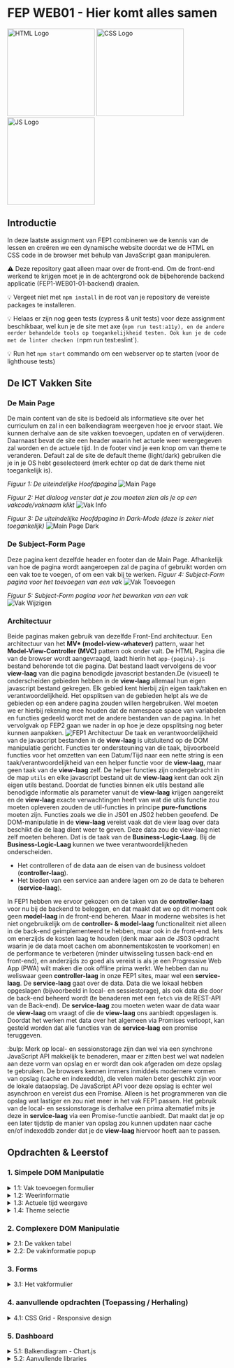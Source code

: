 # FEP WEB01 - Hier komt alles samen

<img src="./assets/HTML5_Badge.svg" alt="HTML Logo" width="200px" height="200px">
<img src="./assets/CSS3_logo.svg" alt="CSS Logo" width="200px" height="200px">
<img src="./assets/JavaScript-logo.png" alt="JS Logo" width="200px" height="200px">

## Introductie
In deze laatste assignment van FEP1 combineren we de kennis van de lessen en creëren we een dynamische website doordat we de HTML en CSS code in de browser met behulp van JavaScript gaan manipuleren.

:warning: Deze repository gaat alleen maar over de front-end. Om de front-end werkend te krijgen moet je in de achtergrond ook de bijbehorende backend applicatie (FEP1-WEB01-01-backend) draaien.

:bulb: Vergeet niet met `npm install` in de root van je repository de vereiste packages te installeren.

:bulb: Helaas er zijn nog geen tests (cypress & unit tests) voor deze assignment beschikbaar, wel kun je de site met axe (`npm run test:a11y), en de andere eerder behandelde tools op toegankelijkheid testen. Ook kun je de code met de linter checken (`npm run test:eslint`).

:bulb: Run het `npm start` commando om een webserver op te starten (voor de lighthouse tests)

## De ICT Vakken Site

### De Main Page
De main content van de site is bedoeld als informatieve site over het curriculum en zal in een balkendiagram weergeven hoe je ervoor staat. We kunnen derhalve aan de site vakken toevoegen, updaten en of verwijderen.
Daarnaast bevat de site een header waarin het actuele weer weergegeven zal worden en de actuele tijd.
In de footer vind je een knop om van theme te veranderen. Default zal de site de default theme (light/dark) gebruiken die je in je OS hebt geselecteerd (merk echter op dat de dark theme niet toegankelijk is).

_Figuur 1: De uiteindelijke Hoofdpagina_
![Main Page](./assets/FEP1-WEB01-01-main.png)

_Figuur 2: Het dialoog venster dat je zou moeten zien als je op een vakcode/vaknaam klikt_
![Vak Info](./assets/FEP1-WEB01-01-dialog.png)

_Figuur 3: De uiteindelijke Hoofdpagina in Dark-Mode (deze is zeker niet toegankelijk)_
![Main Page Dark](./assets/FEP1-WEB01-01-main-dark.png)

### De Subject-Form Page
Deze pagina kent dezelfde header en footer dan de Main Page. Afhankelijk van hoe de pagina wordt aangeroepen zal de pagina of gebruikt worden om een vak toe te voegen, of om een vak bij te werken.
_Figuur 4: Subject-Form pagina voor het toevoegen van een vak_
![Vak Toevoegen](./assets/FEP1-WEB01-01-add.png)

_Figuur 5: Subject-Form pagina voor het bewerken van een vak_
![Vak Wijzigen](./assets/FEP1-WEB01-01-edit.png)

### Architectuur
Beide paginas maken gebruik van dezelfde Front-End architectuur. Een architectuur van het **MV\* (model-view-whatever)** pattern, waar het **Model-View-Controller (MVC)** pattern ook onder valt. De HTML Pagina die van de browser wordt aangevraagd, laadt hierin het `app-{pagina}.js` bestand behorende tot die pagina. Dat bestand laadt vervolgens de voor **view-laag** van die pagina benodigde javascript bestanden.De (visueel) te onderscheiden gebieden hebben in de **view-laag** allemaal hun eigen javascript bestand gekregen. Elk gebied kent hierbij zijn eigen taak/taken en verantwoordelijkheid. Het opsplitsen van de gebieden helpt als we de gebieden op een andere pagina zouden willen hergebruiken. Wel moeten we er hierbij rekening mee houden dat de namespace space van variabelen en functies gedeeld wordt met de andere bestanden van de pagina. In het vervolgvak op FEP2 gaan we nader in op hoe je deze opsplitsing nog beter kunnen aanpakken.
![FEP1 Architectuur](./assets/FEP1-architectuur.png)
De taak en verantwoordelijkheid van de javascript bestanden in de **view-laag** is uitsluitend op de DOM manipulatie gericht. Functies ter ondersteuning van die taak, bijvoorbeeld functies voor het omzetten van een Datum/Tijd naar een nette string is een taak/verantwoordelijkheid van een helper functie voor de **view-laag**, maar geen taak van de **view-laag** zelf. De helper functies zijn ondergebracht in de map `utils` en elke javascript bestand uit de **view-laag** kent dan ook zijn eigen utils bestand. Doordat de functies binnen elk utils bestand alle benodigde informatie als parameter vanuit de **view-laag** krijgen aangereikt en de **view-laag** exacte verwachtingen heeft van wat die utils functie zou moeten opleveren zouden de util-functies in principe **pure-functions** moeten zijn. Functies zoals we die in JS01 en JS02 hebben geoefend.
De DOM-manipulatie in de **view-laag** vereist vaak dat de view laag over data beschikt die de laag dient weer te geven. Deze data zou de view-laag niet zelf moeten beheren. Dat is de taak van de **Business-Logic-Laag**. Bij de **Business-Logic-Laag** kunnen we twee verantwoordelijkheden onderscheiden.
- Het controlleren of de data aan de eisen van de business voldoet (**controller-laag**).
- Het bieden van een service aan andere lagen om zo de data te beheren (**service-laag**).

In FEP1 hebben we ervoor gekozen om de taken van de **controller-laag** voor nu bij de backend te beleggen, en dat maakt dat we op dit moment ook geen **model-laag** in de front-end beheren. Maar in moderne websites is het niet ongebruikelijk om de **controller- & model-laag** functionaliteit niet alleen in de back-end geimplementeerd te hebben, maar ook in de front-end.
Iets om enerzijds de kosten laag te houden (denk maar aan de JS03 opdracht waarin je de data moet cachen om abonnementskosten te voorkomen) en de performance te verbeteren (minder uitwisseling tussen back-end en front-end), en anderzijds zo goed als vereist is als je een Progressive Web App (PWA) wilt maken die ook offline prima werkt.
We hebben dan nu weliswaar geen **controller-laag** in onze FEP1 sites, maar wel een **service-laag**. De **service-laag** gaat over de data. Data die we lokaal hebben opgeslagen (bijvoorbeeld in local- en sessiestorage), als ook data die door de back-end beheerd wordt (te benaderen met een `fetch` via de REST-API van de Back-end). De **service-laag** zou moeten weten waar de data waar de **view-laag** om vraagt of die de **view-laag** ons aanbiedt opgeslagen is. Doordat het werken met data over het algemeen via Promises verloopt, kan gesteld worden dat alle functies van de **service-laag** een promise teruggeven.

:bulp: Merk op local- en sessionstorage zijn dan wel via een synchrone JavaScript API makkelijk te benaderen, maar er zitten best wel wat nadelen aan deze vorm van opslag en er wordt dan ook afgeraden om deze opslag te gebruiken. De browsers kennen immers inmiddels modernere vormen van opslag (cache en indexeddb), die velen malen beter geschikt zijn voor de lokale dataopslag. De JavaScript API voor deze opslag is echter wel asynchroon en vereist dus een Promise. Alleen is het programmeren van die opslag wat lastiger en zou niet meer in het vak FEP1 passen. Het gebruik van de local- en sessionstorage is derhalve een prima alternatief mits je deze in **service-laag** via een Promise-functie aanbiedt. Dat maakt dat je op een later tijdstip de manier van opslag zou kunnen updaten naar cache en/of indexeddb zonder dat je de **view-laag** hiervoor hoeft aan te passen.

## Opdrachten & Leerstof

### 1. Simpele DOM Manipulatie
<details>
  <summary>
  1.1: Vak toevoegen formulier
  </summary>
  <p>We gaan de <strong>subject_form_page</strong> straks zowel voor het toevoegen als voor het bijwerken van vakken gebruiken. Of we een vak willen gaan toevoegen of wijzigen bepalen we aan de hand van de URL. Als de URL geen informatie omtrent een vak bevat, dan zal deze pagina ervan uit gaan dat je een vak wilt toevoegen.
  Dat betekent dat de <code>&lt;h1>-tag</code> de tekst 'Vak toevoegen' en de <code>&lt;button type="submit" ...>-tag</code> de tekst 'Toevoegen' zou moeten krijgen. Als we dit echter direct in de file <code>/pages/subject_form_page.html</code> gaan wijzigen, is de content statisch en niet meer correct als we dezelde html voor het bijwerken van een vak willen gebruiken.
  We moeten dus deze content dynamisch wijzigen. Dit is de taak van de functie <code>setupAddForm</code> die je in de file <code>/src/view/subject_form.js</code> kunt vinden.

  :arrow_right: **Oefening 1.1.1**: Pas de code van `renderAddForm` zo aan dat het de h1- en de button-tag van `/pages/subject_form_page.html` overeen komen met de afbeelding.
  <img src="./assets/FEP1-WEB01-01-add.png" alt="vak toevoegen" width="800">

  Naast dat de functie de content voor de tags moet aanpassen, moet de `renderAddForm` functie ook ervoor zorgen dat als er op de submit-button geklikt wordt de functie <code>addSubject</code> wordt aangeroepen.

  :arrow_right: **Oefening 1.1.2**: maak dat de `renderAddForm` functie bij het klikken op de submit-button de functie `addSubject` aanroept.</p>

  <p><strong>Literatuurtip voor deze oefeningen</strong>
    <ul>
      <li><a href="https://developer.mozilla.org/en-US/docs/Learn/JavaScript/Client-side_web_APIs/Manipulating_documents">MDN - Manipulating Documents</a></li>
      <li><a href="https://developer.mozilla.org/en-US/docs/Learn/JavaScript/Building_blocks/Events">MDN - Events</a></li>
    </ul>
  </p>
</details>

<details>
  <summary>1.2: Weerinformatie</summary>
  <p>Linksboven in de header van de pagina willen we weerinformatie weergeven. Er wordt hiervoor gebruik gemaakt van de REST API van OpenWeather. Dit maakt dat we voor de service de code uit de lessen omtrent het <code>fetch</code> statement (JS03) kunnen hergebruiken.</p>
  <p>Voor deze oefening hoeven we ons derhalve alleen te focussen op de view-laag voor de weer informatie. De code voor de service-laag en de bijbehorende utils-functies worden gegeven.</p>
  <p>Wel moet je nog steeds een bestand <code>api_keys.js</code> aanmaken waarin jij je eigen API-key voor de OpenWeather service gaat plaatsen. Het bestand <code>api_key_sample.js</code> kun je hiervoor als voorbeeld gebruiken.</p>

  :arrow_right: **Oefening 1.2.1**: Geef een eerste versie van de `renderWeatherInfo` functie in de file `weather-info.js`, die de plaats waarvoor je het weer opvraagt en de actuele temperatuur voor die plaats weergeeft.

  :arrow_right: **Oefening 1.2.2**: Pas de functie `renderWeatherInfo` aan, zodat deze nu ook een icoon voor het actuele weer weergeeft. Informatie over hoe je dat icoon kunt verkrijgen vind je op de site van OpenWeather (zie link bij de Literatuurtip hieronder)

  <p><strong>Literatuurtip voor deze oefeningen</strong>
    <ul>
      <li><a href="https://openweathermap.org/weather-conditions#How-to-get-icon-URL">OpenWeather - Weather icons</a></li>
    </ul>
  </p>
</details>

<details>
  <summary>1.3: Actuele tijd weergave</summary>
  <p>Het is de bedoeling dat rechtsboven in de pagina de actuele dag en tijd worden weegegeven. Dit is een opzichzelfstaande functionaliteit die zijn eigen visueel gebied kent. Dit maakt dat deze functionaliteit in de view zijn eigen js file kent: <code>current-time.js</code>.</p>

  :arrow_right: **Oefening 1.3.1**: Pas in `current-time.js` de code van de functie `renderCurrentTime` zodat deze de actuele tijd weergeeft (dat deze er nog niet netjes uiziet en niet constant geupdate wordt komt in de vervolgopdrachten). Wel moeten we er nog voor zorgen dat deze `renderCurrentTime` functie ueberhaupt wordt aangeroepen. Hiervoor moet je in het hoofdprogramma van `current-time.js` (onder aan de file) de `renderCurrentTime` functie aanroepen.

  <p>Omdat we controle willen houden over hoe de tijd wordt weergegeven, zou de <code>renderCurrentTime</code> functie gebruik moeten maken van een (utility) functie die de tijd netjes, zoals wij dat willen, formateert en als string teruggeeft.</p>

  :arrow_right: **Oefening 1.3.2**: Maak dat de `renderCurrentTime` functie gebruikmaakt van de `getTimeString` functie van de file `current-time-utils.js`. Pas vervolgens de code van de `getTimeString` functie aan zodat deze de tijd netjes geformateerd als string teruggeeft (zie ook de tijd in de screenshot afbeeldingen boven).

  <p>Als het goed is wordt nu boven rechts de tijd netjes weergegeven maar wordt deze niet om de seconde ververst. Dit zou je kunnen bereiken door om de seconde de <code>renderCurrentTime</code> functie opnieuw aan te roepen.</p>

  :arrow_right: **Oefening 1.3.3**: Maak dat het hoofdprogramma van `current-time.js` de `renderCurrentTime` functie om de seconde opnieuw aanroept.

  <p><strong>Literatuurtip voor deze oefeningen</strong>
    <ul>
      <li><a href="https://developer.mozilla.org/en-US/docs/Web/API/setTimeout">MDN - setTimeout</a></li>
      <li><a href="https://developer.mozilla.org/en-US/docs/Web/API/setInterval">MDN - setInterval</a></li>
      <li><a href="https://developer.mozilla.org/en-US/docs/Web/JavaScript/Reference/Global_Objects/Intl">MDN - Internationalization API</a></li>
    </ul>
</p>
</details>

<details>
  <summary>1.4: Theme selectie</summary>
  <p>Onder in de footer vind je een knop voor de theme van de pagina. Het is de bedoeling dat met het drukken op de knop de site tussen light- en dark-theme wisselt. En dat de site default met de theme wordt weergegeven die de gebruiker in zijn OS gekozen heeft.</p>

  :arrow_right: **Oefening 1.4.1**: Voeg aan het bestand `footer.js` code toe die maakt dat bij het klikken op de toggle-button aan de `&lt;body>`-tag de ene keer de class 'light-theme' wordt toegekend en de andere keer de class 'dark-theme'. Er zijn meerdere manieren om met behulp van JavaScript het attribuut van een DOM element te raadplegen / te wijzigen. De eerste link in de lijst van de literatuurtip zou je als een vertrekpunt kunnen beschouwen om de methode(n) die voor jouw oplossing nodig zijn te achterhalen.

  :arrow_right: **Oefening 1.4.2**: De CSS media feature `prefers-color-scheme` maakt dat we de door het OS ingestelde default voorkeurtheme kunnen achterhalen. Voeg aan de file `all-pages.css` welk je in de `styles` map kunt vinden een media-setting voor de dark theme toe, waarin je de &lt;body> een zwarte achtergrond geeft, behalve als die gebruikmaakt van de class .light-theme, dan zou de body tag een witte achtergond moeten hebben. Test dit door in je OS de default theme op light danwel dark te zetten (op deze site wordt bijvoorbeeld beschreven [hoe je op windows 10 de dark mode kunt activeren](https://www.pcmag.com/how-to/how-to-enable-dark-mode-in-windows-10)).

  :arrow_right: **Oefening 1.4.3**: De laatste klus die nog uitstaat is dat ook onze `footer.js` code gebruikmaakt van de `prefers-color-scheme` zodat de site meteen met de juiste color theme wordt weergegeven. Informatie hierover vind je in de laatste link in de lijst van de literatuurtip.

  :arrow_right: **Extra Oefening 1.4.4**: Optionele extra oefeningen om de site mooier te maken. Als je op de site van MDN kijkt, dan zie je ook daar een Theme button. Deze geeft je een nettere optie om de theme te selecteren. Een zulke optie zou je ook hier in plaats van de toggle button kunnen implementeren.

  <p><strong>Literatuurtip voor deze oefeningen</strong>
    <ul>
      <li><a href="https://developer.mozilla.org/en-US/docs/Web/API/Element#methods">MDN - Voor een overzicht van de Element methoden</a></li>
      <li><a href="https://developer.mozilla.org/en-US/docs/Web/CSS/@media/prefers-color-scheme">MDN - prefers-color-scheme</a></li>
      <li><a href="https://web.dev/prefers-color-scheme/">WEB.DEV - uitgebreider artikel over het gebruik van de prefers-color-schema in code</a></li>
    </ul>
  </p>
</details>

### 2. Complexere DOM Manipulatie

<details>
  <summary>2.1: De vakken tabel</summary>
  <p>Deze reeks oefeningen heeft betrekking op de file <code>subject-table.js</code>, die als taak heeft om de vakkentabel op de hoofdpagina weer te geven. Informatie over en bewerkingen op de vakken kan deze view via de <code>subject_service</code> aanvragen</p>
  <p>De <code>subject_service</code> zelf zal deze vakinformatie en de eventuele bewerking erop via de backend afhandelen. Dit vereist echter toegang tot een backend-server. Je zou voor deze oefeningen dus naast de front-end repository ook de back-end repository van deze opdracht moeten runnen.</p>
  <p>Omdat we ons in deze oefeningen op de viewlaag willen focussen en je deze service-methoden in principe al eerder hebt geimplementeerd (JS03), wordt de code van <code>subject_service.js</code> gegeven.
  <p>Default verwacht de <code>subject_service</code> dat de backend op de localhost server onder port 4000 te vinden is. Mocht dat niet zo zijn, dan kun je dat in de code van de <code>subject_service</code> zelf wijzigen.</p>
  <p>In de toekomst zullen we dit soort settings niet meer in de code zelf plaatsen, maar in een apart json-bestand. De ECMA commissie die over de JavaScript standaard gaat (<a href="https://tc39.es/">technical commitee 39</a>) heeft hiervoor een <a href="https://github.com/tc39/proposal-json-modules">JSON module</a> import statement voorstel goedgekeurd (Stage 3 Proposal), maar dit voorstel moet nu door de browserleveranciers eerst nog geimplementeerd worden.</p>

  :arrow_right: **Oefening 2.1.1**: De taak van de `renderSubjectTable` is het om voor elk vak een rij aan de overzichtstabel toe te voegen. Het toevoegen van de rij zelf regelen we straks in de functie `addTableRow`. Voor nu is het de bedoeling dat je de code aan `renderSubjectTable` toevoegt die maakt dat voor elk vak de `addTableRow` functie op de juiste manier wordt aangeroepen. `addTableRow` bevat een `console.log` statement die laat zien dat de functie is aangeroepen.
  
  :arrow_right: **Oefening 2.1.2**: De volgende stap is dat we code aan de `addTableRow` functie toevoegen die inderdaad een regel met de vakcode en de vaknaam, als mede de iconen voor behaald, edit en delete aan de tabel toevoegt. De eventhandlers voor de tabel elementen hoef je nog niet te implementeren, die zullen we later toevoegen.
  In plaats dat we nu zoals in de eerste reeks oefeningen in het geheugen losse DOM elementen gaan creeren en samenvoegen, gaan we nu gebruik maken van een HTML template '#subject-table-row-template', waarvan we een clone zullen gaan bewerken en toevoegen.

  Nu dat onze site een tabel met vakken tabel weergeeft gaan we in `addTableRow` aan de cellen voor de vakcode en vaknaam een eventhandler toevoegen die de functie `showSubject` zou moeten aanroepen. Deze aanroep mag echter niet op een unnamed functie gebaseerd zijn, omdat we deze anders straks niet kunnen opschonen. Dit maakt dat `showSubject` op basis van de informatie die in het `event` zit moet achterhalen wat de vakcode is van het vak waarop geklikt werd (currentTarget). Op basis van die informatie kun je een DOM Node object verkrijgen waarmee je verder door de DOM structuur van de HTML kunt navigeren om zo te achterhalen wat de vakcode is, waarvan je de aanvullende informatie zou moeten tonen.
  
  :arrow_right: **Oefening 2.1.3**: Voeg de eventhandler aan de Vakcode en Vaknaam cellen in `addTableRow` toe die de functie `showSubject` aanroepen en voeg in `showSubject` vervolgens code toe die op de console afdrukt wat de vakcode is van de cell die de `showSubject` heeft getriggered. De resterende code van `showSubject` om daadwerkelijk een popup-venster te tonen zullen we toevoegen nadat de tabel helemaal af is.

  :arrow_right: **Oefening 2.1.4**: Nu dat we de kennis hebben om op basis van het event de vakcode te achterhalen, kunnen we dit trucje ook toepassen op de delete knop. Voeg derhalve een eventlisteren aan de delete icon van `addTableRow` toe die de functie `deleteSubject` triggert. Achterhaal bij `deleteSubject` uit het event de vakcode van het vak dat verwijderd zou moeten worden en verwijder het vak gebruikmakende van de subject-service laag. De uitdaging nu is dat het vak weliswaar uit de backend is verwijderd, maar in de front-end nog steeds zichtbaar is. Dit lossen we op door als de subject-service aangeeft dat het gelukt is om het vak te verwijderen we de `renderSubjectTable` functie opnieuw gaan aanroepen (dit maakt op dit moment dat aan de tabel alleen maar opnieuw alle rijen worden toegevoegd, waarbij echter de rij van het verwijderde vak zou moeten ontbreken).
  
  :exclamation: Weet dat dit niet zo netjes om de `render` functie handmatig opnieuw aan te roepen. Dit geeft immers ook een eslint error: 'no-use-before-define'. Netter is het om hiervoor een [`Observer Pattern`](https://en.wikipedia.org/wiki/Observer_pattern) te gebruiken. In het vervolgvak op FEP1 zullen we hierop nader ingaan.

  Onze `renderSubjectTable` voegt nu alleen maar rijen aan de tabel toe, waardoor bij een trigger van de `deleteSubject` functie er nu de oude rijen blijven staan als ook dat alle resterende rijen opnieuw worden toegevoegd. We zouden dus eerst de tabel moeten opschonen voordat we nieuwe rijen toevoegen. Een taak voor de functie `clearExistingTableRows`.
  Een punt waarbij we hier rekening mee moeten houden zijn de bestaande eventlisteners. Want uit het 'oude'/'bovenste' gedeelte van de tabel kun je opmerken dat het vak dat we hebben verwijderd nu weliswaar niet meer bestaat, maar als we op diens vakcode klikken wordt nog steeds de `showSubject` functie aangeroepen. Door simpelweg alleen maar de rij in de tabel te verwijderen verwijderen we niet de bestaande eventhandler die aan de cellen zijn gekoppeld. Als we deze eventhandlers niet verwijderen dan zou er naast dat het geheugen zo langzamerhand volloopt (iets wat je pas bij een wat grotere [Single Page Application](https://developer.mozilla.org/en-US/docs/Glossary/SPA) echt zult merken), kan dit ook vreemde bijverschijnselen tot gevolg hebben omdat het event zo in sommige situaties alsnog getriggered zou kunnen worden terwijl jij dat niet had verwacht. En dit soort 'bugs' zijn heel moeilijk te traceren en op te lossen. Het is derhalve belangrijk dat we bij het opschonen niet alleen maar de DOM opschonen, maar ook de eventhandlers die daaraan gekoppeld zijn.

  :arrow_right: **Oefening 2.1.5**: Voeg aan het begin van de functie `addTableRow` een aanroep van de functie `clearExisitingTableRows` toe. Implementeer vervolgens de functie `clearExistingTableRows`. De functie `clearExisitingTableRows` zou rij voor rij alle aan die rij gekoppelde eventhandlers moeten verwijderen. Dit kan echter alleen als de handler-functie van de `addEventListerner` GEEN anonieme functie is (voorbeeld van een anonieme functie `addEventListener('click', (event) => showSubject(event))`). Test derhalve dat in de op te schonen tabelrijen na het verwijderen van de eventlistener het klikken op bijvoorbeeld de vakcode dit niet meer de aanroep van de `showSubject` functie triggert.
  Nadat alle eventhandlers verwijderd zijn, zou de `clearExistingTableRows` functie de inhoud van de &lt;tbody>-tag kunnen verwijderen.

  :arrow_right: **Oefening 2.1.6**: Het laatste onderdeel van onze vakkentabel dat we moeten toevoegen is de interactie met de edit-button. Voeg hiervoor een eventhandler aan `addTableRow` toe die maakt dat de functie `editSubject` wordt aangeroepen als er op het edit icoon wordt geklikt. En zorg er ook voor dat de `clearExistingTableRows` dit event netjes opruimt. Implementeer vervolgens de functie `editSubject` door eerst de vakcode te achterhalen en vervolgens de `subject_form_page.html` te laden waarbij we de vakcode als attribuut `key` met de te laden url meegeven. De te laden pagina is dan bijvoorbeeld: `/pages/subject_form_page.html?key=TICT-SV1FEP1-20`.

  <p><strong>Literatuurtip voor deze oefeningen</strong>
    <ul>
      <li><a href="https://developer.mozilla.org/en-US/docs/Web/HTML/Element/template">MDN - The Content Template element</a></li>
      <li><a href="https://developer.mozilla.org/en-US/docs/Web/API/Event/currentTarget">MDN - Event.currentTarget</a></li>
      <li><a href="https://developer.mozilla.org/en-US/docs/Web/API/Node">MDN - Node object</a></li>
      <li><a href="https://developer.mozilla.org/en-US/docs/Web/API/EventTarget/removeEventListener">MDN - removeEventListener</a></li>
      <li><a href="https://developer.mozilla.org/en-US/docs/Web/API/Window/location">MDN - Window.location</a></li>
    </ul>
  </p>
</details>

<details>
  <summary>2.2: De vakinformatie popup</summary>
  <p>Het laatste onderdeel om de werking van de table helemaal af te ronden is de weergave van het popup venster, dat zou moeten verschijnen als we op de vakcode / vaknaam van een vak klikken.</p>
  <p>HTML kent hiervoor een eigen tag, de <code>&lt;dialog>-tag</code>. Door aan deze tag een form element met de methode "dialog" toe te voegen, kunnen we deze popup ook toegankelijker maken en werkt de ESC toets ook om het popup venster te sluiten.</p> 

  :arrow_right: **Oefening 2.2.1**: Bekijk de dialoog code in de `index.html` en voeg in `subject-table.js` bij de functie `showSubject` code toe die eerst op basis van de achterhaalde vakcode de weer te geven onderdelen van de dialoog gaat vullen voordat de functie het dialoog zodanig opent dat de popup eerst weer gesloten moet worden om met de html die onder het dialoogvenster te zien is te kunnen interacteren.

  <p><strong>Literatuurtip voor deze oefeningen</strong>
    <ul>
      <li><a href="https://developer.mozilla.org/en-US/docs/Web/HTML/Element/dialog">MDN - Dialog</a></li>
    </ul>
  </p>
</details>

### 3. Forms
<details>
  <summary>3.1: Het vakformulier</summary>
  In deze reeks oefeningen gaan we het add/edit formulier aanpakken. Het formulier zelf wordt gegeven door de file `subject_form_page.html` de bijbehorende javascript code die over het formuliergedeelte van die pagina gaat is te vinden in de file `subject_form.js`.
  In een eerdere oefening heb je al de `renderAddForm` functie geimplementeerd en ervoor gezorgd dat deze bij het klikken van de 'Toevoegen' button de functie `addSubject` aanroept. In tegenstelling tot de index.html pagina is het niet heel erg als we hier unnamed functies als eventhandler functies gebruiken, daar we geen dynamische eventhandlers verder aan de pagina toe zullen voegen en de pagina zelf geen Single Page Application is.

  :arrow_right: **Oefening 3.1.1**: In deze oefening gaan we de `addSubject` functie implementeren. De taak van deze functie is het om de inputvelden uit te lezen en hun data aan de `postSubject` functie van de servicelaag door te geven. Als de `postSubject` functie dit successvol heeft gedaan, dan dient de gebruiker automatisch op de homepage (`index.html`) terug te komen. Mochten er echter errors zijn, bijvoorbeeld omdat je een vak probeert toe te voegen dat al bestaat, dan dien je dit aan de gebruiker kenbaar te maken. Bijvoorbeeld door het inputveld een rode rand te geven en reden van de fout te vermelden.

  Voor het uitlezen van de velden zijn er meerdere manieren. Je zou van elk inputveld apart de value kunnen opvragen, maar je zou ook gebruik kunnen maken van het `FormData` object. Beide manieren hebben hun voor- en tegens. Mocht je het `FormData` object gebruiken besef dan dat de REST-API ervan uit gaat dat er in de body een JSON object staat, en niet een FormData object. Je zou dus eerst het FormData-object moeten casten naar het JSON object. Hier kent JavaScript geen functie voor en dat maakt dat we er zelf eentje voor moeten opstellen. Een utility functie dus (zie `convertFromDataToJSON` in de file `subject-form-util.js`).

  ![Vakcode bestaat al foutmelding](/assets/FEP1-WEB01-01-addError.png)

  Dat je geslaagd bent met deze oefening zou je op de index.html pagina moeten kunnen zien. Daar zou het vak dat je hebt toegevoegd moeten verschijnen.


  Nu willen we deze formulier pagina niet alleen gebruiken voor het toevoegen van een vak, maar ook voor het wijzigen van een vak. Voor welk van deze beide doelen we de pagina willen gebruiken wordt bepaald door de URL waarmee we de pagina opvragen. Roepen we de pagina op met `http://localhost:8000/pages/subject_form_page.html` dan willen we een vak toevoegen. Bevat de URL echter een attribuut met de parameter `key` zoals `http://localhost:8000/pages/subject_form_page.html?key=TICT-V1PROG-20`, dan is dat een indicatie dat we een vak willen gaan wijzigen.

  :arrow_right: **Oefening 3.1.2**: Maak als een van de eerste statements in het hoofdprogramma van de `subject_form.js` file een constante `subjectCode` aan, waaraan we het resultaat van de functie `getSubjectCodeFromUrl` toekennen. `getSubjectCodeFromUrl` is een functie die we als een util beschouwen (maar of dat daadwerkelijk een util functie zou moeten zijn valt te bediscussieren). En laat het hoofdprogramma erna beslissen of het de functie `renderAddForm` of de functie `renderEditForm` zou moeten aanroepen.
  Implementeer verder de `getSubjectCodeFromUrl` functie die je in de file `subject-form-util.js` kunt vinden.

  :arrow_right: **Oefening 3.1.3**: Eerder hebben we wel met `renderAddForm` functie de tekst van de h1-tag en de .primary-button gemanipuleerd. Nu is het de bedoeling dat we dat ook in de `renderEditForm` gaan doen. Alsmede dat we nu de formulier velden met de informatie vullen die we van de servicelaag over het te wijzigen vak kunnen achterhalen. Om te voorkomen dat de sleutel (de vakcode) door de gebruiker aangepast wordt, zou de `renderEditForm` functie ervoor moeten zorgen dat de inhoud van dit veld niet te wijzigen is. Tenslotte moet er bij de `renderEditform` net als bij de `renderAddForm` een eventlistener aan de submit button worden toegevoegd. In dit geval is het de functie `updateSubject` die door de submit button getriggered zou moeten worden.

  :arrow_right: **Oefening 3.1.4**: De laatste functie van het het formulier die we nog niet hebben geimplementeerd is de functie `updateSubject`. Deze functie leest het formulier uit en geeft het te updaten vak door aan de servicelaag (`putSubject`). Indien de servicelaag de update heeft uitgevoerd zou de `updateSubject` functie ervoor moeten zorgen dat de homepage (`index.html`) geladen wordt. Anders zou er net als bij de `addSubject` een fout bij het betreffende veld getoond moeten worden.
  Net als bij de `addSubject` is er weer een keuze van hoe je de informatie van het formulier uitleest.

  <p><strong>Literatuurtip voor deze oefeningen</strong>
    <ul>
      <li><a href="https://developer.mozilla.org/en-US/docs/Web/API/FormData/Using_FormData_Objects">MDN - Using FormData Objects</a></li>
      <li><a href="https://developer.mozilla.org/en-US/docs/Web/API/Window/location">MDN - Window.location</a></li>
      <li><a href="https://developer.mozilla.org/en-US/docs/Web/API/URL/searchParams">MDN - URL.searchParams</a></li>
    </ul>
  </p>
</details>

### 4. aanvullende opdrachten (Toepassing / Herhaling)

<details>
  <summary>4.1: CSS Grid - Responsive design</summary>
  Deze extra oefening heeft betrekking op de CSS Grid les.

  :arrow_right: **Oefening 4.1.1**: De index.html pagina is op dit moment ontworpen voor de desktop. De tabel en het diagram staan naast elkaar. Dit gaat helaas alleen goed als het browservenster ook breed genoeg is. Voor smartphones is de site helemaal niet geschikt. Maak nu dat bij smallere displays de tabel en het diagram onder elkaar komen te staan.

  <summary>4.2: Architectuur</summary>
  In deze extra oefening kun je code die je al in week 1 (JS01) hebt geschreven hergebruiken. De uitdaging is om niet alleen de opdracht te maken, maar deze kwalitatief goed te maken. Dat vereist dat je er ook goed over nadenkt of alle code in een enkele functie moet komen te staan of dat je meerdere functies hiervoor gebruikt. En als je meerdere functies gebruikt in welke file je welke functie dan gaat plaatsen, zodat er voldaan wordt aan de onderliggen de architectuur.

  :arrow_right: **Oefening 4.1.2**: Dat er op de vakcode/-naam geklikt moet worden voor meer info is niet echt duidelijk. Door een kolom toe te voegen waarin al een begin van de beschrijving getoond wordt (afgekapt op gehele woorden gevolgd door '...') zou het al duidelijker kunnen worden dat meer info beschikbaar is. Voeg een kolom toe die dit doet en bedenk goed hoe je hierbij binnen de kaders van de architectuur zou kunnen blijven.
</details>

### 5. Dashboard

<details>
  <summary>5.1: Balkendiagram - Chart.js</summary>

  Op de `index.html` pagina zie je een balkendiagram dat aangeeft hoeveel studiepunten je per blok hebt behaald.
  Met de kennis die je in de CSS les van FEP1 hebt opgedaan zou je op basis van [Scalable Vector Graphics](https://developer.mozilla.org/en-US/docs/Web/SVG) ook zelf zo een diagram kunnen genereren.
  Dit is echter iets waar al velen voor ons mee aan de slag zijn gegaan en hun werk via een library beschikbaar hebben gemaakt. Het gebruik van aanvullende libraries valt buiten de scope van het vak FEP1. Maar het zou een inspiratie kunnen zijn om zelf ermee te experimenteren en wellicht een library aan je IPASS project toe te voegen.

  De library die we op de `index.html` pagina gebruiken is de library [Chart.js](https://www.chartjs.org/). Deze is best simpel in het gebruik en bevat ook een goede documentatie.
  `Chart.js` is maar één library die dit doet, er zijn nog vele anderen zoals [Google Charts](https://developers.google.com/chart/interactive/docs) of [D3.js](https://d3js.org/).

  In de file `dashboard-chart.js` vind je de rendermethode voor het balkendiagram, met als kern het statement `new Chart` met heel wat JSON data. Dit ziet er wellicht complex uit, is echter grotendeels gewoon overgenomen van de documentatie van `Chart.js`.
  Wat er uit de documentatie opgemaakt kon worden, is dat de JSON data voor de chart twee Array's mee krijgt. Een voor de `labels`, en een met de `data`. En het werken met arrays zou niks nieuws meer moeten zijn.
  
  De functies die deze arrays genereren zijn terug te vinden in de file `subject-chart-utils.js`. Enige uitdaging die er nog in zat was dat we van de REST-API een lijst van objecten ontvangen maar dat deze lijst geen array is. Vandaar dat we een hulp functie `transformJsonSubjectsToArray` nodig hebben.
  Dit is een punt waar we bij het ontwerp van de REST-API rekening mee hadden kunnen houden en dat wellicht in toekomst tot een versie 2 van de REST-API zou kunnen leiden (vandaar dat het verstandig is om of in het pad of in de header van de REST API een versie nummer te gebruiken, want als de REST-API er anders uit zou komen te zien, zou de front-end niet meer werken totdat alle code hiervoor is aangepast; iets dat je kunt voorkomen als je de gebruiker ook toestaat om de oudere REST API aan te roepen).

  De andere twee utility functies `determineLabels` en `determineCompletedEctsPerPeriode` zijn verder geen bijzondere functies meer. Beide functies geven een array terug voor de x- respectievelijk y-as van het diagram.
  Wat de `determineLabels` functie nog niet doet, is dat de labels gesorteerd worden. Maar dat is een kleine issue.

  Voel je vrij om ook een keer een ander diagram uit te proberen.
</details>
<details>
  <summary>5.2: Aanvullende libraries</summary>
  Mocht je geinspireerd zijn geraakt om externe libraries te verkennen. Bekijk dan een keer de library [Leaflet](https://leafletjs.com/). Leaflet is een libray voor het interactief gebruik van kaarten die gebaseerd zijn op [OpenStreetMap](https://www.openstreetmap.org/), een alternatief voor Google Maps. 

  Een andere library die interessant is om mee te experimenteren is [TinyMCE](https://www.tiny.cloud/), een WYSIWYG (What You See Is What You Get) text editor.

  En voor de heel visueel creatieven onder jullie is er dan nog [Anime.js](https://animejs.com/) een library waarmee jij je site kunt voorzien van indrukwekkende interactieve animaties.
</details>

